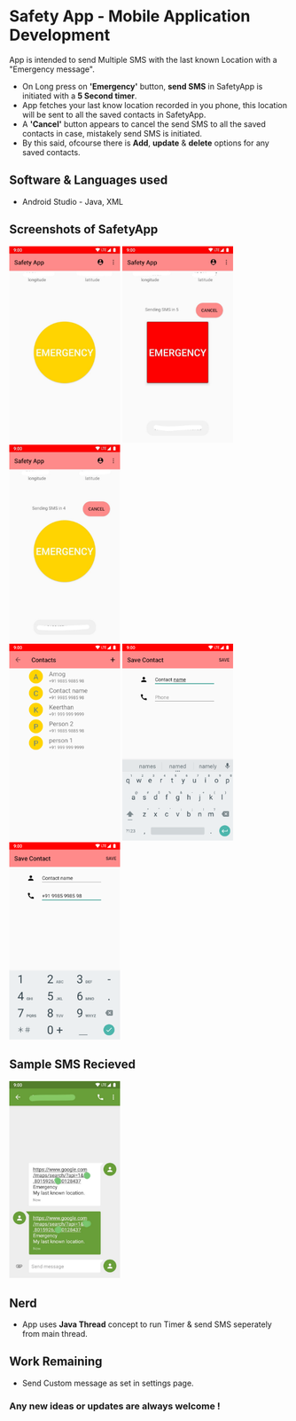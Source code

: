 

# Safety App - Mobile Application Development

  App is intended to send Multiple SMS with the last known Location with a "Emergency message". </br>
 - On Long press on **'Emergency'** button, **send SMS** in SafetyApp is initiated with a **5 Second timer**. </br>
 - App fetches your last know location recorded in you phone, this location will be sent to all the saved contacts in SafetyApp. </br>  
 - A **'Cancel'** button appears to cancel the send SMS to all the saved contacts in case, mistakely send SMS is initiated. </br>
 - By this said, ofcourse there is **Add**, **update** & **delete** options for any saved contacts. </br>

## Software & Languages used
- Android Studio - Java, XML



## Screenshots of SafetyApp

<div style="display:block; float:left;">
  <img alt="" src="./docs/assets/home_page.png" width="200" >
  <img alt="" src="./docs/assets/send_sms.png" width="200" >
  <img alt="" src="./docs/assets/cancel_send_sms.png" width="200" >
</div>

<div style="display:block; float:left;">
  <img alt="" src="./docs/assets/display_contact.png" width="200" >
  <img alt="" src="./docs/assets/add_contact_name.png" width="200" >
  <img alt="" src="./docs/assets/add_contact_phone.png" width="200" >
</div>

<div style="display:block; float:left;">

## Sample SMS Recieved
 <div style="width:200">
  <img src="./docs/assets/myLastKnownLocation.jpg" alt="MyLastKnownLocation" width="200" >
</div>

<div style="display:block; float:left;">

## Nerd
- App uses **Java Thread** concept to run Timer & send SMS seperately from main thread.

## Work Remaining
- Send Custom message as set in settings page.

### Any new ideas or updates are always welcome !
</div>



